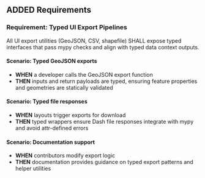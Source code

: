 ## ADDED Requirements
### Requirement: Typed UI Export Pipelines
All UI export utilities (GeoJSON, CSV, shapefile) SHALL expose typed interfaces that pass mypy checks and align with typed data context outputs.

#### Scenario: Typed GeoJSON exports
- **WHEN** a developer calls the GeoJSON export function
- **THEN** inputs and return payloads are typed, ensuring feature properties and geometries are statically validated

#### Scenario: Typed file responses
- **WHEN** layouts trigger exports for download
- **THEN** typed wrappers ensure Dash file responses integrate with mypy and avoid attr-defined errors

#### Scenario: Documentation support
- **WHEN** contributors modify export logic
- **THEN** documentation provides guidance on typed export patterns and helper utilities
